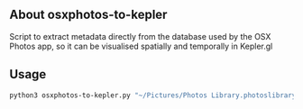 ## About osxphotos-to-kepler
Script to extract metadata directly from the database used by the OSX Photos app, so it can be visualised spatially and temporally in Kepler.gl

## Usage
```sh
python3 osxphotos-to-kepler.py "~/Pictures/Photos Library.photoslibrary"
```